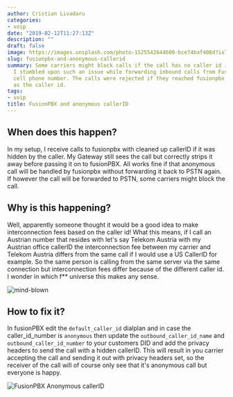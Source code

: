 ```yaml
---
author: Cristian Livadaru
categories:
- voip
date: "2019-02-12T11:27:13Z"
description: ""
draft: false
image: https://images.unsplash.com/photo-1525542644600-bce74baf408d?ixlib=rb-1.2.1&q=80&fm=jpg&crop=entropy&cs=tinysrgb&w=1080&fit=max&ixid=eyJhcHBfaWQiOjExNzczfQ
slug: fusionpbx-and-anonymous-callerid
summary: Some carriers might block calls if the call has no caller id in the sip FROM.
  I stumbled upon such an issue while forwarding inbound calls from FusionPBX to a
  cell phone number. The calls were rejected if they reached fusionpbx with anonymous
  as the caller id.
tags:
- voip
title: FusionPBX and anonymous callerID
---
```



## When does this happen?

In my setup, I receive calls to fusionpbx with cleaned up callerID if it was hidden by the caller. My Gateway still sees the call but correctly strips it away before passing it on to fusionPBX. All works fine if that anonymous call will be handled by fusionpbx without forwarding it back to PSTN again. If however the call will be forwarded to PSTN, some carriers might block the call.

## Why is this happening?

Well, apparently someone thought it would be a good idea to make interconnection fees based on the caller id! What this means, if I call an Austrian number that resides with let's say Telekom Austria with my Austrian office callerID the interconnection fee between my carrier and Telekom Austria differs from the same call if I would use a US CallerID for example.
So the same person is calling from the same server via the same connection but interconnection fees differ because of the different caller id. I wonder in which f** universe this makes any sense.

![mind-blown](/images/2019/02/mind-blown.gif)

## How to fix it? 

In fusionPBX edit the `default_caller_id` dialplan and in case the caller_id_number is `anonymous` then update the `outbound_caller_id_name` and `outbound_caller_id_number` to your customers DID and add the privacy headers to send the call with a hidden callerID.
This will result in you carrier accepting the call and sending it out with privacy headers set, so the receiver of the call will of course only see that it's anonymous call but everyone is happy. 

![FusionPBX Anonymous callerID](/images/2019/02/2019-02-12_13-09-58.png)

